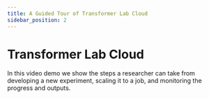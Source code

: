 ```yaml
---
title: A Guided Tour of Transformer Lab Cloud
sidebar_position: 2
---
```


# Transformer Lab Cloud

In this video demo we show the steps a researcher can take from developing a new experiment, scaling it to a job, and monitoring the progress and outputs.